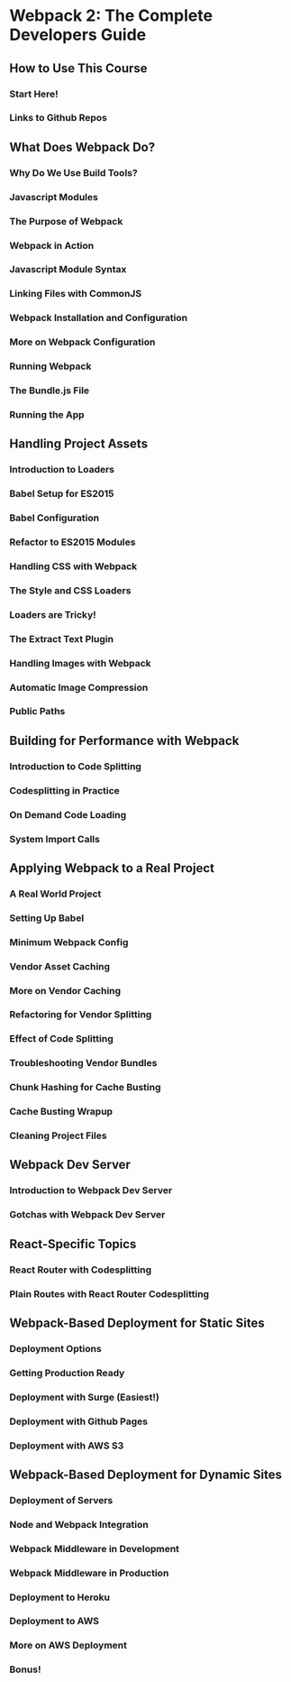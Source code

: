 # Webpack 2: The Complete Developers Guide #
## How to Use This Course ##
### Start Here! ###
### Links to Github Repos ###

## What Does Webpack Do? ##
### Why Do We Use Build Tools? ###
### Javascript Modules ###
### The Purpose of Webpack ###
### Webpack in Action ###
### Javascript Module Syntax ###
### Linking Files with CommonJS ###
### Webpack Installation and Configuration ###
### More on Webpack Configuration ###
### Running Webpack ###
### The Bundle.js File ###
### Running the App ###

## Handling Project Assets ##
### Introduction to Loaders ###
### Babel Setup for ES2015 ###
### Babel Configuration ###
### Refactor to ES2015 Modules ###
### Handling CSS with Webpack ###
### The Style and CSS Loaders ###
### Loaders are Tricky! ###
### The Extract Text Plugin ###
### Handling Images with Webpack ###
### Automatic Image Compression ###
### Public Paths ###

## Building for Performance with Webpack ##
### Introduction to Code Splitting ###
### Codesplitting in Practice ###
### On Demand Code Loading ###
### System Import Calls ###

## Applying Webpack to a Real Project ##
### A Real World Project ###
### Setting Up Babel ###
### Minimum Webpack Config ###
### Vendor Asset Caching ###
### More on Vendor Caching ###
### Refactoring for Vendor Splitting ###
### Effect of Code Splitting ###
### Troubleshooting Vendor Bundles ###
### Chunk Hashing for Cache Busting ###
### Cache Busting Wrapup ###
### Cleaning Project Files ###

## Webpack Dev Server ##
### Introduction to Webpack Dev Server ###
### Gotchas with Webpack Dev Server ###

## React-Specific Topics ##
### React Router with Codesplitting ###
### Plain Routes with React Router Codesplitting ###

## Webpack-Based Deployment for Static Sites ##
### Deployment Options ###
### Getting Production Ready ###
### Deployment with Surge (Easiest!) ###
### Deployment with Github Pages ###
### Deployment with AWS S3 ###

## Webpack-Based Deployment for Dynamic Sites ##
### Deployment of Servers ###
### Node and Webpack Integration ###
### Webpack Middleware in Development ###
### Webpack Middleware in Production ###
### Deployment to Heroku ###
### Deployment to AWS ###
### More on AWS Deployment ###
### Bonus! ###